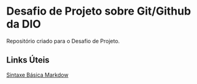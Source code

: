 #  Desafio de Projeto sobre Git/Github da DIO
Repositório criado para o Desafio de Projeto.

## Links Úteis
[Sintaxe Básica Markdow](https://www.markdownguide.org/basic-syntax/)
